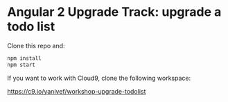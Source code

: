 # Angular 2 Upgrade Track: upgrade a todo list

Clone this repo and: 

```bash
npm install
npm start
```

If you want to work with Cloud9, clone the following workspace:

https://c9.io/yanivef/workshop-upgrade-todolist


